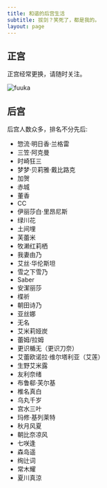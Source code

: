 ```yaml
---
title: 和谐的后宫生活
subtitle: 拔剑？笑死了，都是我的。
layout: page
---
```


## <span>正宫</span>

正宫经常更换，请随时关注。

![fuuka](https://oidzj4vwh.qnssl.com/blog/WechatIMG8.png)

## <span>后宫</span>

后宫人数众多，排名不分先后:

- 惣流·明日香·兰格雷
- 三笠·阿克曼
- 时崎狂三
- 梦梦·贝莉雅·戴比路克
- 加贺
- 赤城
- 董香
- CC
- 伊丽莎白·里昂尼斯
- 绿川花
- 土间埋
- 芙蕾米
- 牧濑红莉栖
- 我妻由乃
- 艾丝·华伦斯坦
- 雪之下雪乃
- Saber
- 安潔丽莎
- 楪祈
- 朝田诗乃
- 亚丝娜
- 无名
- 艾米莉娅炭
- 蕾姆/拉姆
- 更识楯无（更识刀奈）
- 艾蕾欧诺拉·维尔塔利亚（艾莲）
- 生野艾米露
- 友利奈绪
- 布鲁郗·芙尔基
- 椎名真白
- 乌丸千岁
- 宫水三叶
- 玛修·基列莱特
- 秋月风夏
- 朝比奈凉风
- 七咲逢
- 森岛遥
- 绚辻词
- 常木耀
- 夏川真涼
